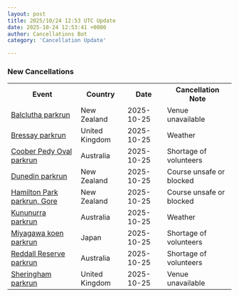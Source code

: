 ```yaml
---
layout: post
title: 2025/10/24 12:53 UTC Update
date: 2025-10-24 12:53:41 +0000
author: Cancellations Bot
category: 'Cancellation Update'

---
```


<h3>New Cancellations</h3>
<div class='hscrollable'>
<table style='width: 100%'>
    <tr>
        <th>Event</th>
        <th>Country</th>
        <th>Date</th>
        <th>Cancellation Note</th>
    </tr>
    <tr>
        <td><a href="https://www.parkrun.co.nz/balclutha">Balclutha parkrun</a></td>
        <td>New Zealand</td>
        <td>2025-10-25</td>
        <td>Venue unavailable</td>
    </tr>
    <tr>
        <td><a href="https://www.parkrun.org.uk/bressay">Bressay parkrun</a></td>
        <td>United Kingdom</td>
        <td>2025-10-25</td>
        <td>Weather</td>
    </tr>
    <tr>
        <td><a href="https://www.parkrun.com.au/cooberpedyoval">Coober Pedy Oval parkrun</a></td>
        <td>Australia</td>
        <td>2025-10-25</td>
        <td>Shortage of volunteers</td>
    </tr>
    <tr>
        <td><a href="https://www.parkrun.co.nz/dunedin">Dunedin parkrun</a></td>
        <td>New Zealand</td>
        <td>2025-10-25</td>
        <td>Course unsafe or blocked</td>
    </tr>
    <tr>
        <td><a href="https://www.parkrun.co.nz/hamiltonpark">Hamilton Park parkrun, Gore</a></td>
        <td>New Zealand</td>
        <td>2025-10-25</td>
        <td>Course unsafe or blocked</td>
    </tr>
    <tr>
        <td><a href="https://www.parkrun.com.au/kununurra">Kununurra parkrun</a></td>
        <td>Australia</td>
        <td>2025-10-25</td>
        <td>Weather</td>
    </tr>
    <tr>
        <td><a href="https://www.parkrun.jp/miyagawakoen">Miyagawa koen parkrun</a></td>
        <td>Japan</td>
        <td>2025-10-25</td>
        <td>Shortage of volunteers</td>
    </tr>
    <tr>
        <td><a href="https://www.parkrun.com.au/reddallreserve">Reddall Reserve parkrun</a></td>
        <td>Australia</td>
        <td>2025-10-25</td>
        <td>Shortage of volunteers</td>
    </tr>
    <tr>
        <td><a href="https://www.parkrun.org.uk/sheringham">Sheringham parkrun</a></td>
        <td>United Kingdom</td>
        <td>2025-10-25</td>
        <td>Venue unavailable</td>
    </tr>
</table>
</div>
